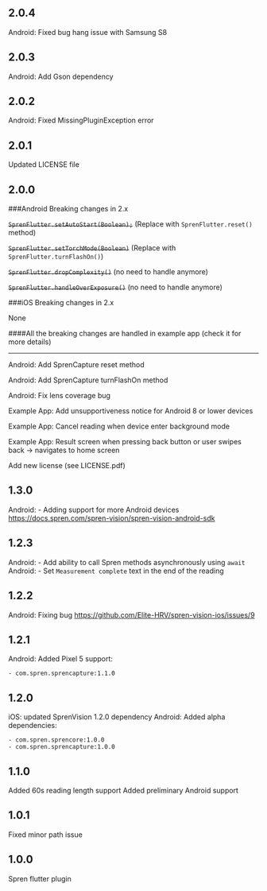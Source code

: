 ## 2.0.4

Android: Fixed bug hang issue with Samsung S8 

## 2.0.3

Android: Add Gson dependency

## 2.0.2

Android: Fixed MissingPluginException error

## 2.0.1

Updated LICENSE file

## 2.0.0

###Android Breaking changes in 2.x

<s>`SprenFlutter.setAutoStart(Boolean);`</s> (Replace with `SprenFlutter.reset()` method)

<s>`SprenFlutter.setTorchMode(Boolean)`</s> (Replace with `SprenFlutter.turnFlashOn()`)

<s>`SprenFlutter.dropComplexity()`</s> (no need to handle anymore)

<s>`SprenFlutter.handleOverExposure()`</s> (no need to handle anymore)


###iOS Breaking changes in 2.x

None

####All the breaking changes are handled in example app (check it for more details)


------
Android: Add SprenCapture reset method

Android: Add SprenCapture turnFlashOn method

Android: Fix lens coverage bug

Example App: Add unsupportiveness notice for Android 8 or lower devices

Example App: Cancel reading when device enter background mode

Example App: Result screen when pressing back button or user swipes back -> navigates to home screen 

Add new license (see LICENSE.pdf)

## 1.3.0

Android: - Adding support for more Android devices
https://docs.spren.com/spren-vision/spren-vision-android-sdk

## 1.2.3

Android: - Add ability to call Spren methods asynchronously using `await` 
Android: - Set `Measurement complete` text in the end of the reading 

## 1.2.2

Android: Fixing bug https://github.com/Elite-HRV/spren-vision-ios/issues/9

## 1.2.1

Android: Added Pixel 5 support:

    - com.spren.sprencapture:1.1.0

## 1.2.0

iOS: updated SprenVision 1.2.0 dependency
Android: Added alpha dependencies:

    - com.spren.sprencore:1.0.0
    - com.spren.sprencapture:1.0.0

## 1.1.0

Added 60s reading length support
Added preliminary Android support

## 1.0.1

Fixed minor path issue

## 1.0.0

Spren flutter plugin

